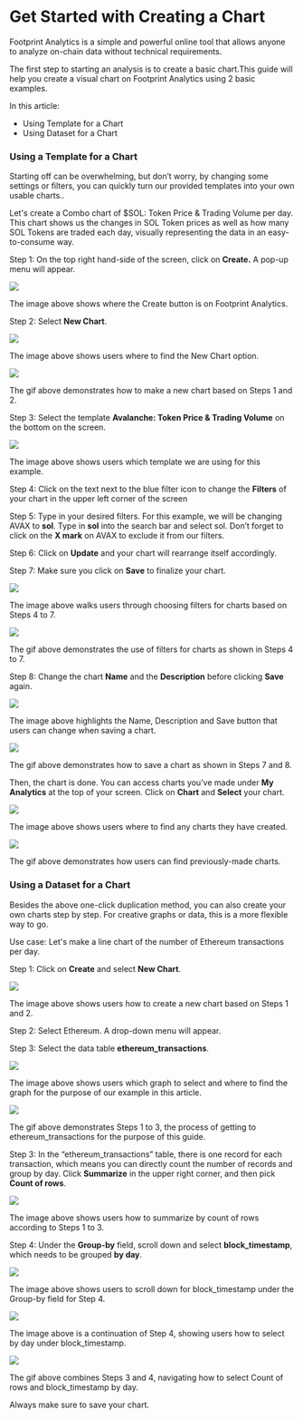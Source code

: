 # Get Started with Creating a Chart

Footprint Analytics is a simple and powerful online tool that allows anyone to analyze on-chain data without technical requirements.

The first step to starting an analysis is to create a basic chart.This guide will help you create a visual chart on Footprint Analytics using 2 basic examples.

In this article:

* Using Template for a Chart
* Using Dataset for a Chart

### Using a Template for a Chart <a href="#_9qs0vlzhzb0x" id="_9qs0vlzhzb0x"></a>

Starting off can be overwhelming, but don’t worry, by changing some settings or filters, you can quickly turn our provided templates into your own usable charts..

Let's create a Combo chart of $SOL: Token Price & Trading Volume per day. This chart shows us the changes in SOL Token prices as well as how many SOL Tokens are traded each day, visually representing the data in an easy-to-consume way.

Step 1: On the top right hand-side of the screen, click on **Create.** A pop-up menu will appear.

![](<../../.gitbook/assets/0 (11)>)

The image above shows where the Create button is on Footprint Analytics.

Step 2: Select **New Chart**.

![](<../../.gitbook/assets/1 (5)>)

The image above shows users where to find the New Chart option.

![](<../../.gitbook/assets/2 (4)>)

The gif above demonstrates how to make a new chart based on Steps 1 and 2.

Step 3: Select the template **Avalanche: Token Price & Trading Volume** on the bottom on the screen.

![](<../../.gitbook/assets/3 (4)>)

The image above shows users which template we are using for this example.

Step 4: Click on the text next to the blue filter icon to change the **Filters** of your chart in the upper left corner of the screen

Step 5: Type in your desired filters. For this example, we will be changing AVAX to **sol**. Type in **sol** into the search bar and select sol. Don’t forget to click on the **X mark** on AVAX to exclude it from our filters.

Step 6: Click on **Update** and your chart will rearrange itself accordingly.

Step 7: Make sure you click on **Save** to finalize your chart.

![](<../../.gitbook/assets/5 (2)>)

The image above walks users through choosing filters for charts based on Steps 4 to 7.

![](<../../.gitbook/assets/6 (1)>)

The gif above demonstrates the use of filters for charts as shown in Steps 4 to 7.

Step 8: Change the chart **Name** and the **Description** before clicking **Save** again.

![](../../.gitbook/assets/7)

The image above highlights the Name, Description and Save button that users can change when saving a chart.

![](../../.gitbook/assets/8)

The gif above demonstrates how to save a chart as shown in Steps 7 and 8.

Then, the chart is done. You can access charts you’ve made under **My Analytics** at the top of your screen. Click on **Chart** and **Select** your chart.

![](<../../.gitbook/assets/9 (4)>)

The image above shows users where to find any charts they have created.

![](<../../.gitbook/assets/10 (4)>)

The gif above demonstrates how users can find previously-made charts.

### Using a Dataset for a Chart <a href="#_an3nyf4rvvti" id="_an3nyf4rvvti"></a>

Besides the above one-click duplication method, you can also create your own charts step by step. For creative graphs or data, this is a more flexible way to go.

Use case: Let's make a line chart of the number of Ethereum transactions per day.

Step 1: Click on **Create** and select **New Chart**.

![](<../../.gitbook/assets/11 (5)>)

The image above shows users how to create a new chart based on Steps 1 and 2.

Step 2: Select Ethereum. A drop-down menu will appear.

Step 3: Select the data table **ethereum\_transactions**.

![](<../../.gitbook/assets/12 (2)>)

The image above shows users which graph to select and where to find the graph for the purpose of our example in this article.

![](<../../.gitbook/assets/13 (1)>)

The gif above demonstrates Steps 1 to 3, the process of getting to ethereum\_transactions for the purpose of this guide.

Step 3: In the “ethereum\_transactions” table, there is one record for each transaction, which means you can directly count the number of records and group by day. Click **Summarize** in the upper right corner, and then pick **Count of rows**.

![](../../.gitbook/assets/14)

The image above shows users how to summarize by count of rows according to Steps 1 to 3.

Step 4: Under the **Group-by** field, scroll down and select **block\_timestamp**, which needs to be grouped **by day**.

![](<../../.gitbook/assets/15 (2)>)

The image above shows users to scroll down for block\_timestamp under the Group-by field for Step 4.

![](<../../.gitbook/assets/16 (2)>)

The image above is a continuation of Step 4, showing users how to select by day under block\_timestamp.

![](<../../.gitbook/assets/17 (1)>)

The gif above combines Steps 3 and 4, navigating how to select Count of rows and block\_timestamp by day.

Always make sure to save your chart.
